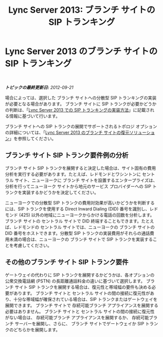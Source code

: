 ﻿---
title: 'Lync Server 2013: ブランチ サイトの SIP トランキング'
TOCTitle: ブランチ サイトの SIP トランキング
ms:assetid: c4d9dfcd-8baa-41ea-9677-48b0e429429d
ms:mtpsurl: https://technet.microsoft.com/ja-jp/library/Gg412974(v=OCS.15)
ms:contentKeyID: 48273534
ms.date: 05/19/2016
mtps_version: v=OCS.15
ms.translationtype: HT
---

# Lync Server 2013 のブランチ サイトの SIP トランキング

 

_**トピックの最終更新日:** 2012-09-21_

場合によっては、選択した ブランチ サイトへの分散型 SIP トランキングの実装が必要となる場合があります。 ブランチ サイトに SIP トランクが必要かどうかの判断は、「[Lync Server 2013 での SIP トランキングの実装方法](lync-server-2013-how-do-i-implement-sip-trunking.md)」に記載される情報に基づいて行います。

ブランチ サイトへの SIP トランクの展開でサポートされるトポロジ オプションの詳細については、「[Lync Server 2013 のブランチ サイトの復元ソリューション](lync-server-2013-branch-site-resiliency-solutions.md)」を参照してください。

## ブランチ サイト SIP トランク要件例の分析

ブランチ サイト SIP トランクを展開すると決定した場合は、サイト固有の費用分析を実行する必要があります。たとえば、レドモンドとワシントンに セントラル サイト、ニューヨークに ブランチ サイトを設置するエンタープライズは、分析を行ってニューヨーク サイトから地元のサービス プロバイダーへの SIP トランクを実装するかどうかを決定してください。

ニューヨークでの分散型 SIP トランクの費用対効果が高いかどうかを判断するには、SIP トランクを使用する Direct Inward Dialing (DID) 番号を識別し、レドモンド (425) 以外の地域にニューヨークからかける電話の回数を分析します。 ブランチ サイトの セントラル サイトで DID 終端することもできます。たとえば、レドモンドの セントラル サイトでは、ニューヨークの ブランチ サイトの DID 番号をホストできます。分散型 SIP トランクの実装費用がそれらの通話費用未満の場合は、ニューヨークの ブランチ サイトで SIP トランクを実装することを考慮してください。

## その他のブランチ サイト SIP トランク要件

ゲートウェイの代わりに SIP トランクを展開するかどうかは、各オプションの公衆交換電話網 (PSTN) の長距離通話料金の違いに基づいて選択します。 ブランチ サイト SIP トランクを展開する場合は、復元性と帯域幅の要件も決める必要があります。 ブランチ サイトと セントラル サイトの間の接続に復元性があり、十分な帯域幅が確保されている場合は、SIP トランクまたはゲートウェイを展開できます。 ブランチ サイトで 存続可能ブランチ アプライアンスを展開する必要はありません。 ブランチ サイトと セントラル サイトの間の接続に復元性がない場合は、 存続可能ブランチ アプライアンスを展開するか、 存続可能ブランチ サーバーを展開し、さらに、 ブランチ サイトでゲートウェイか SIP トランクのどちらかを展開します。

